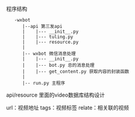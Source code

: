 程序结构
```
   -wxbot
      |--api 第三发api
      |    |--- __init__.py
      |    |--- tuling.py
      |    |--- resource.py
      |
      |-- wxbot 微信消息处理
      |    |--- __init__.py
      |    |--- bot.py 总的消息处理
      |    |--- get_content.py 获取内容的封装函数
      |
      |-- run.py 主程序
```


api/resource 里面的video数据库结构设计

url：视频地址
tags：视频标签
relate：相关联的视频
